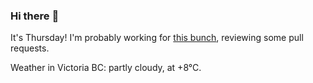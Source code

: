 ### Hi there :wave:

It's Thursday! I'm probably working for [this bunch](https://github.com/kohofinancial), reviewing some pull requests.

Weather in Victoria BC: partly cloudy, at +8°C.
